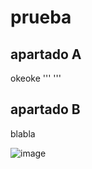 # prueba

## apartado A
okeoke
         '''
      <html>
          <head>
          </head>
      </html>
         '''

## apartado B
blabla

![image](https://user-images.githubusercontent.com/113515522/190136119-a22ad1b1-80d0-4ee6-914e-dd5c76e36658.png)
